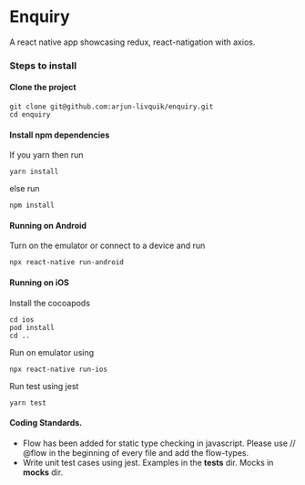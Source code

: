 # Enquiry
A react native app showcasing redux, react-natigation with axios.

### Steps to install
#### Clone the project
    git clone git@github.com:arjun-livquik/enquiry.git
    cd enquiry
 #### Install npm dependencies
If you yarn then run

    yarn install

else run

    npm install
    
    
#### Running on Android
Turn on the emulator or connect to a device and run

    npx react-native run-android
#### Running on iOS
Install the cocoapods

    cd ios
    pod install
    cd ..
Run on emulator using

    npx react-native run-ios

Run test using jest

    yarn test

#### Coding Standards.
* Flow has been added for static type checking in javascript. Please use // @flow in the beginning of every file and add the flow-types.
* Write unit test cases using jest. Examples in the __tests__ dir. Mocks in __mocks__ dir.

